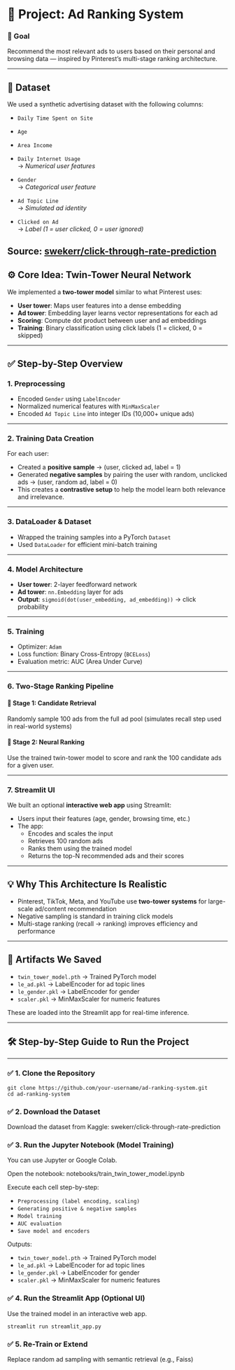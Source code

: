 # 🧠 Project: Ad Ranking System

### 🎯 Goal  
Recommend the most relevant ads to users based on their personal and browsing data — inspired by Pinterest’s multi-stage ranking architecture.

---

## 🧩 Dataset

We used a synthetic advertising dataset with the following columns:

- `Daily Time Spent on Site`  
- `Age`  
- `Area Income`  
- `Daily Internet Usage`  
→ *Numerical user features*

- `Gender`  
→ *Categorical user feature*

- `Ad Topic Line`  
→ *Simulated ad identity*

- `Clicked on Ad`  
→ *Label (1 = user clicked, 0 = user ignored)*

**Source:** [swekerr/click-through-rate-prediction](https://www.kaggle.com/datasets/swekerr/click-through-rate-prediction)
---

## ⚙️ Core Idea: Twin-Tower Neural Network

We implemented a **two-tower model** similar to what Pinterest uses:

- **User tower**: Maps user features into a dense embedding  
- **Ad tower**: Embedding layer learns vector representations for each ad  
- **Scoring**: Compute dot product between user and ad embeddings  
- **Training**: Binary classification using click labels (1 = clicked, 0 = skipped)

---

## ✅ Step-by-Step Overview

### 1. Preprocessing

- Encoded `Gender` using `LabelEncoder`
- Normalized numerical features with `MinMaxScaler`
- Encoded `Ad Topic Line` into integer IDs (10,000+ unique ads)

---

### 2. Training Data Creation

For each user:

- Created a **positive sample** → (user, clicked ad, label = 1)  
- Generated **negative samples** by pairing the user with random, unclicked ads → (user, random ad, label = 0)  
- This creates a **contrastive setup** to help the model learn both relevance and irrelevance.

---

### 3. DataLoader & Dataset

- Wrapped the training samples into a PyTorch `Dataset`  
- Used `DataLoader` for efficient mini-batch training

---

### 4. Model Architecture

- **User tower**: 2-layer feedforward network  
- **Ad tower**: `nn.Embedding` layer for ads  
- **Output**: `sigmoid(dot(user_embedding, ad_embedding))` → click probability

---

### 5. Training

- Optimizer: `Adam`  
- Loss function: Binary Cross-Entropy (`BCELoss`)  
- Evaluation metric: AUC (Area Under Curve)

---

### 6. Two-Stage Ranking Pipeline

#### 🔹 Stage 1: Candidate Retrieval  
Randomly sample 100 ads from the full ad pool (simulates recall step used in real-world systems)

#### 🔹 Stage 2: Neural Ranking  
Use the trained twin-tower model to score and rank the 100 candidate ads for a given user.

---

### 7. Streamlit UI

We built an optional **interactive web app** using Streamlit:

- Users input their features (age, gender, browsing time, etc.)
- The app:
  - Encodes and scales the input
  - Retrieves 100 random ads
  - Ranks them using the trained model
  - Returns the top-N recommended ads and their scores

---

## 💡 Why This Architecture Is Realistic

- Pinterest, TikTok, Meta, and YouTube use **two-tower systems** for large-scale ad/content recommendation  
- Negative sampling is standard in training click models  
- Multi-stage ranking (recall → ranking) improves efficiency and performance

---

## 📁 Artifacts We Saved

- `twin_tower_model.pth` → Trained PyTorch model  
- `le_ad.pkl` → LabelEncoder for ad topic lines  
- `le_gender.pkl` → LabelEncoder for gender  
- `scaler.pkl` → MinMaxScaler for numeric features  

These are loaded into the Streamlit app for real-time inference.

---
## 🛠️ Step-by-Step Guide to Run the Project

---

### ✅ 1. Clone the Repository

```
git clone https://github.com/your-username/ad-ranking-system.git
cd ad-ranking-system
```

### ✅ 2. Download the Dataset
Download the dataset from Kaggle:
swekerr/click-through-rate-prediction

### ✅ 3. Run the Jupyter Notebook (Model Training)

You can use Jupyter or Google Colab.

Open the notebook:
notebooks/train_twin_tower_model.ipynb

Execute each cell step-by-step:

- `Preprocessing (label encoding, scaling)`
- `Generating positive & negative samples`
- `Model training`
- `AUC evaluation`
- `Save model and encoders`

Outputs:

- `twin_tower_model.pth` → Trained PyTorch model  
- `le_ad.pkl` → LabelEncoder for ad topic lines  
- `le_gender.pkl` → LabelEncoder for gender  
- `scaler.pkl` → MinMaxScaler for numeric features

### ✅ 4. Run the Streamlit App (Optional UI)
Use the trained model in an interactive web app.
```
streamlit run streamlit_app.py
```

### ✅ 5.  Re-Train or Extend
Replace random ad sampling with semantic retrieval (e.g., Faiss)
